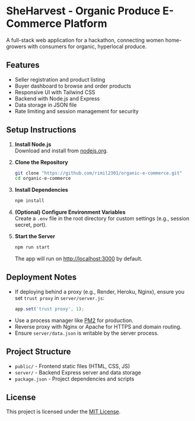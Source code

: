 # SheHarvest - Organic Produce E-Commerce Platform

A full-stack web application for a hackathon, connecting women home-growers with consumers for organic, hyperlocal produce.

## Features

- Seller registration and product listing
- Buyer dashboard to browse and order products
- Responsive UI with Tailwind CSS
- Backend with Node.js and Express
- Data storage in JSON file
- Rate limiting and session management for security

## Setup Instructions

1. **Install Node.js**  
   Download and install from [nodejs.org](https://nodejs.org/).

2. **Clone the Repository**
   ```bash
   git clone "https://github.com/rimil2301/organic-e-commerce.git"
   cd organic-e-commerce
   ```

3. **Install Dependencies**
   ```bash
   npm install
   ```

4. **(Optional) Configure Environment Variables**  
   Create a `.env` file in the root directory for custom settings (e.g., session secret, port).

5. **Start the Server**
   ```bash
   npm run start
   ```
   The app will run on [http://localhost:3000](http://localhost:3000) by default.

## Deployment Notes

- If deploying behind a proxy (e.g., Render, Heroku, Nginx), ensure you set `trust proxy` in `server/server.js`:
  ```js
  app.set('trust proxy', 1);
  ```
- Use a process manager like [PM2](https://pm2.keymetrics.io/) for production.
- Reverse proxy with Nginx or Apache for HTTPS and domain routing.
- Ensure `server/data.json` is writable by the server process.

## Project Structure

- `public/` - Frontend static files (HTML, CSS, JS)
- `server/` - Backend Express server and data storage
- `package.json` - Project dependencies and scripts

## License

This project is licensed under the [MIT License](LICENSE).

